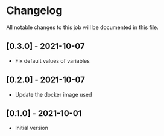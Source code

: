 # Changelog
All notable changes to this job will be documented in this file.

## [0.3.0] - 2021-10-07
* Fix default values of variables

## [0.2.0] - 2021-10-07
* Update the docker image used

## [0.1.0] - 2021-10-01
* Initial version
